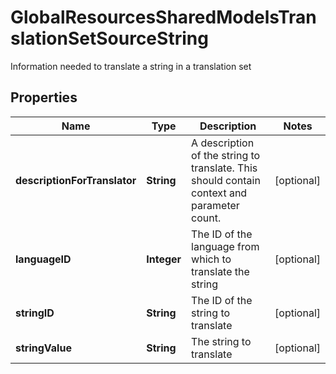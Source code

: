 

# GlobalResourcesSharedModelsTranslationSetSourceString

Information needed to translate a string in a translation set

## Properties

| Name | Type | Description | Notes |
|------------ | ------------- | ------------- | -------------|
|**descriptionForTranslator** | **String** | A description of the string to translate. This should contain context and parameter count. |  [optional] |
|**languageID** | **Integer** | The ID of the language from which to translate the string |  [optional] |
|**stringID** | **String** | The ID of the string to translate |  [optional] |
|**stringValue** | **String** | The string to translate |  [optional] |



